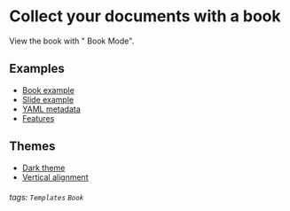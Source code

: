 # Collect your documents with a book

View the book with "<i class="fa fa-book fa-fw"></i> Book Mode".

Examples
---
- [Book example](https://hackmd.io/xCNJt3MqSGudyYNEstYtAQ)
- [Slide example](/s/slide-example)
- [YAML metadata](/s/yaml-metadata)
- [Features](/s/features)

Themes
---
- [Dark theme](/theme-dark?both)
- [Vertical alignment](/theme-vertical-writing?both)

###### tags: `Templates` `Book`
